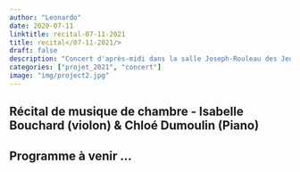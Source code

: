```yaml
---
author: "Leonardo"
date: 2020-07-11
linktitle: recital-07-11-2021  
title: recital</07-11-2021/>
draft: false
description: "Concert d'après-midi dans la salle Joseph-Rouleau des Jeunesses Musicales du Canada."
categories: ["projet_2021", "concert"]
image: "img/project2.jpg"
---
```


## Récital de musique de chambre - Isabelle Bouchard (violon) & Chloé Dumoulin (Piano)

## Programme à venir ... 
